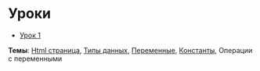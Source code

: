 # Уроки

* [Урок 1](/lesson_1/manual/plan.md)

**Темы**: [Html страница](/references/html/page.md), [Типы данных](/references/php/types.md), [Переменные](/references/php/variables.md), [Константы](/references/php/constants.md), Операции с переменными